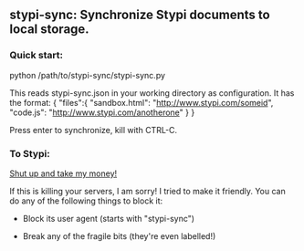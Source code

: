 ## stypi-sync: Synchronize Stypi documents to local storage.

### Quick start:

python /path/to/stypi-sync/stypi-sync.py

This reads stypi-sync.json in your working directory as configuration. It has the format:
    {
        "files":{
            "sandbox.html": "http://www.stypi.com/someid",
            "code.js": "http://www.stypi.com/anotherone"
        }
    }

Press enter to synchronize, kill with CTRL-C.

### To Stypi:

<a href="http://thumbs.reddit.com/t5_2sge2.png?v=42c4df73d1c4ad6037eaacd920ffe32e">Shut up and take my money!</a>

If this is killing your servers, I am sorry! I tried to make it friendly.
You can do any of the following things to block it:

 * Block its user agent (starts with "stypi-sync")

 * Break any of the fragile bits (they're even labelled!)
